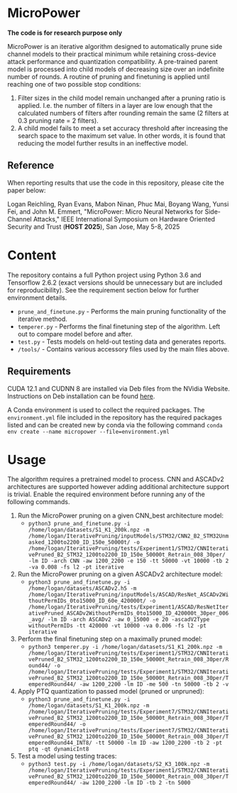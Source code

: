 # MicroPower

**The code is for research purpose only**

MicroPower is an iterative algorithm designed to automatically prune 
side channel models to their practical minimum while retaining
cross-device attack performance and quantization 
compatibility. A pre-trained parent model is processed into 
child models of decreasing size over an indefinite number of 
rounds. A routine of pruning and finetuning is applied until
reaching one of two possible stop conditions:
1. Filter sizes in the child model remain unchanged after a pruning ratio is applied. I.e. the number of filters in a layer are low enough that the calculated numbers of filters after rounding remain the same (2 filters at 0.3 pruning rate = 2 filters).
2. A child model fails to meet a set accuracy threshold after increasing the search space to the maximum set value. In other words, it is found that reducing the model further results in an ineffective model.

## Reference

When reporting results that use the code in this repository, please cite the paper below:

Logan Reichling, Ryan Evans, Mabon Ninan, Phuc Mai, Boyang Wang, Yunsi Fei, and John M. Emmert, "MicroPower: Micro Neural Networks for Side-Channel Attacks," IEEE International Symposium on Hardware Oriented Security and Trust (**HOST 2025**), San Jose, May 5-8, 2025

# Content

The repository contains a full Python project using Python 
3.6 and Tensorflow 2.6.2 (exact versions should be 
unnecessary but are included for reproducibility). See the
requirement section below for further environment details. 
* ```prune_and_finetune.py``` - Performs the main pruning functionality of the iterative method.
* ```temperer.py```           - Performs the final finetuning step of the algorithm. Left out to compare model before and after. 
* ```test.py```               - Tests models on held-out testing data and generates reports.
* ```/tools/```                - Contains various accessory files used by the main files above.

## Requirements

CUDA 12.1 and CUDNN 8 are installed via Deb files from the 
NVidia Website. Instructions on Deb installation can be 
found [here](https://docs.nvidia.com/cuda/cuda-installation-guide-linux/). 

A Conda environment is used to collect the required packages.
The ```environment.yml``` file included in the repository has the required 
packages listed and can be created new by conda via the following
command ```conda env create --name micropower --file=environment.yml```

# Usage

The algorithm requires a pretrained model to process. CNN and 
ASCADv2 architectures are supported however adding additional 
architecture support is trivial. Enable the required environment 
before running any of the following commands. 

1. Run the MicroPower pruning on a given CNN_best architecture model:
    - ```python3 prune_and_finetune.py -i /home/logan/datasets/S1_K1_200k.npz -m /home/logan/IterativePruning/inputModels/STM32/CNN2_B2_STM32Unmasked_1200to2200_ID_150e_50000t/ -o /home/logan/IterativePruning/tests/Experiment1/STM32/CNNIterativePruned_B2_STM32_1200to2200_ID_150e_50000t_Retrain_008_30per/ -lm ID -arch CNN -aw 1200_2200 -e 150 -tt 50000 -vt 10000 -tb 2 -va 0.008 -fs l2 -pt iterative```
2. Run the MicroPower pruning on a given ASCADv2 architecture model:
    - ```python3 prune_and_finetune.py -i /home/logan/datasets/ASCADv2.h5 -m /home/logan/IterativePruning/inputModels/ASCAD/ResNet_ASCADv2WithoutPermIDs_0to15000_ID_60e_420000t/ -o /home/logan/IterativePruning/tests/Experiment1/ASCAD/ResNetIterativePruned_ASCADv2WithoutPermIDs_0to15000_ID_420000t_30per_006_avg/ -lm ID -arch ASCADv2 -aw 0_15000 -e 20 -ascadV2Type withoutPermIDs -tt 420000 -vt 10000 -va 0.006 -fs l2 -pt iterative```
3. Perform the final finetuning step on a maximally pruned model:
    - ```python3 temperer.py -i /home/logan/datasets/S1_K1_200k.npz -m /home/logan/IterativePruning/tests/Experiment1/STM32/CNNIterativePruned_B2_STM32_1200to2200_ID_150e_50000t_Retrain_008_30per/Round44/ -o /home/logan/IterativePruning/tests/Experiment1/STM32/CNNIterativePruned_B2_STM32_1200to2200_ID_150e_50000t_Retrain_008_30per/TemperedRound44/ -aw 1200_2200 -lm ID -me 500 -tn 50000 -tb 2 -v```
4. Apply PTQ quantization to passed model (pruned or unpruned):
    - ```python3 prune_and_finetune.py -i /home/logan/datasets/S1_K1_200k.npz -m /home/logan/IterativePruning/tests/Experiment7/STM32/CNNIterativePruned_B2_STM32_1200to2200_ID_150e_50000t_Retrain_008_30per/TemperedRound44/ -o /home/logan/IterativePruning/tests/Experiment7/STM32/CNNIterativePruned_B2_STM32_1200to2200_ID_150e_50000t_Retrain_008_30per/TemperedRound44_INT8/ -tt 50000 -lm ID -aw 1200_2200 -tb 2 -pt ptq -qt dynamicInt8```
5. Test a model using testing traces:
    - ```python3 test.py -i /home/logan/datasets/S2_K3_100k.npz -m /home/logan/IterativePruning/tests/Experiment1/STM32/CNNIterativePruned_B2_STM32_1200to2200_ID_150e_50000t_Retrain_008_30per/TemperedRound44/ -aw 1200_2200 -lm ID -tb 2 -tn 5000```

